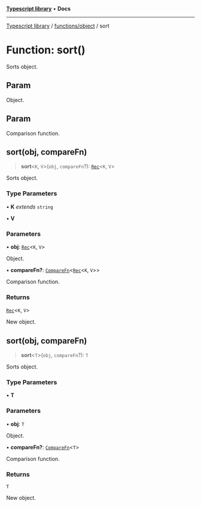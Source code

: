 [**Typescript library**](../../../index.md) • **Docs**

***

[Typescript library](../../../modules.md) / [functions/object](../index.md) / sort

# Function: sort()

Sorts object.

## Param

Object.

## Param

Comparison function.

## sort(obj, compareFn)

> **sort**\<`K`, `V`\>(`obj`, `compareFn`?): [`Rec`](../../../types/core/type-aliases/Rec.md)\<`K`, `V`\>

Sorts object.

### Type Parameters

• **K** *extends* `string`

• **V**

### Parameters

• **obj**: [`Rec`](../../../types/core/type-aliases/Rec.md)\<`K`, `V`\>

Object.

• **compareFn?**: [`CompareFn`](../interfaces/CompareFn.md)\<[`Rec`](../../../types/core/type-aliases/Rec.md)\<`K`, `V`\>\>

Comparison function.

### Returns

[`Rec`](../../../types/core/type-aliases/Rec.md)\<`K`, `V`\>

New object.

## sort(obj, compareFn)

> **sort**\<`T`\>(`obj`, `compareFn`?): `T`

Sorts object.

### Type Parameters

• **T**

### Parameters

• **obj**: `T`

Object.

• **compareFn?**: [`CompareFn`](../interfaces/CompareFn.md)\<`T`\>

Comparison function.

### Returns

`T`

New object.
